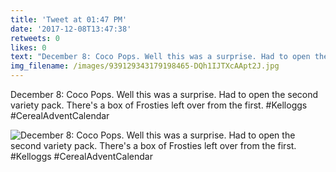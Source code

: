 ```yaml
---
title: 'Tweet at 01:47 PM'
date: '2017-12-08T13:47:38'
retweets: 0
likes: 0
text: "December 8: Coco Pops. Well this was a surprise. Had to open the second variety pack. There's a box of Frosties left over from the first. #Kelloggs #CerealAdventCalendar"
img_filename: /images/939129343179198465-DQh1IJTXcAApt2J.jpg
---
```

December 8: Coco Pops. Well this was a surprise. Had to open the second variety pack. There's a box of Frosties left over from the first. #Kelloggs #CerealAdventCalendar

![December 8: Coco Pops. Well this was a surprise. Had to open the second variety pack. There's a box of Frosties left over from the first. #Kelloggs #CerealAdventCalendar](/images/939129343179198465-DQh1IJTXcAApt2J.jpg "December 8: Coco Pops. Well this was a surprise. Had to open the second variety pack. There's a box of Frosties left over from the first. #Kelloggs #CerealAdventCalendar")